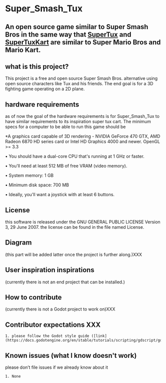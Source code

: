 # Super_Smash_Tux


## An open source game similar to Super Smash Bros in the same way that [SuperTux](https://www.supertux.org/) and [SuperTuxKart](https://supertuxkart.net) are similar to Super Mario Bros and Mario Kart.


## what is this project?

This project is a free and open source Super Smash Bros. alternative using open source characters like Tux and his friends. The end goal is for a 3D fighting game operating on a 2D plane.


## hardware requirements

as of now the goal of the hardware requirements is for Super_Smash_Tux to have similar requirements to its inspiration super tux cart. 
The minimum specs for a computer to be able to run this game should be


*A graphics card capable of 3D rendering - NVIDIA GeForce 470 GTX, AMD Radeon 6870 HD series card or Intel HD Graphics 4000 and newer. OpenGL >= 3.3 

• You should have a dual-core CPU that's running at 1 GHz or faster. 

• You'll need at least 512 MB of free VRAM (video memory). 

• System memory: 1 GB 

• Minimum disk space: 700 MB 

• Ideally, you'll want a joystick with at least 6 buttons. 

## License
this software is released under the GNU GENERAL PUBLIC LICENSE Version 3, 29 June 2007. the license can be found in the file named License.

## Diagram

(this part will be added latter once the project is further along.)XXX


## User inspiration inspirations

(currently there is not an end project that can be installed.)


## How to contribute

(currently there is not a Godot project to work on)XXX




## Contributor expectations XXX

    1. please follow the Godot style guide ([link](https://docs.godotengine.org/en/stable/tutorials/scripting/gdscript/gdscript_styleguide.html))


## Known issues (what I know doesn't work)

please don’t file issues if we already know about it

    1. None 





    
